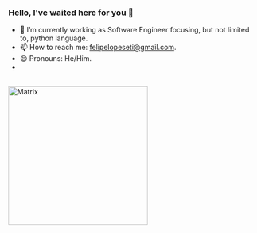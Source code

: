 ### Hello, I've waited here for you 🎤

- 🔭 I’m currently working as Software Engineer focusing, but not limited to, python language.
- 📫 How to reach me: felipelopeseti@gmail.com.
- 😄 Pronouns: He/Him.
- 
<!---
- 🌱 I’m currently learning Python, Flask, Fastapi, Docker, Airflow, MongoDB & Postgres.
 --->
<!--- <div align="center">
  <a href="https://github.com/ofelipelopes">
  <img height="180em" src="https://github-readme-stats.vercel.app/api?username=ofelipelopes&show_icons=true&theme=codeSTACKr&include_all_commits=true&count_private=true"/>
  <img height="180em" src="https://github-readme-stats.vercel.app/api/top-langs/?username=ofelipelopes&layout=compact&langs_count=7&theme=codeSTACKr"/>
</div>
 --->
 <div style="display: inline_block"><br>
   <img align="center" alt="Matrix" height="280" widght="760" src="https://media.tenor.com/Cv67KSDwSucAAAAC/white-rabbit-matrix.gif">
   <!---<img align="left" alt="Pizza" height="280" widght="280"src="https://media.discordapp.net/attachments/761699564453363716/953779980649783306/7cJ2.gif">
   <img align="right" alt="Dev-Dog" src="https://images-ext-1.discordapp.net/external/cU9cbv2uPuNmaEgJC3fVQdSVJ6MdHvCdnYhX5loVqDU/https/i.gifer.com/2IS5.gif">--->
 </div>
   
   
